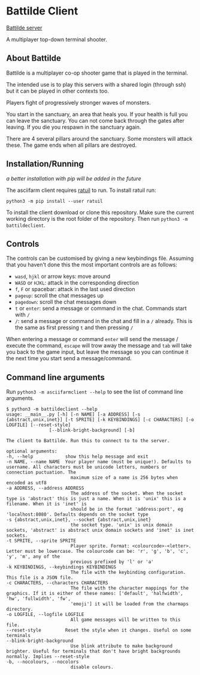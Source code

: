 # Battilde Client

[Battilde server](https://github.com/jmdejong/battilde)

A multiplayer top-down terminal shooter.

## About Battilde

Battilde is a multiplayer co-op shooter game that is played in the terminal.

The intended use is to play this servers with a shared login (through ssh) but it can be played in other contexts too.

Players fight of progressively stronger waves of monsters.

You start in the sanctuary, an area that heals you.
If your health is full you can leave the sanctuary.
You can not come back through the gates after leaving.
If you die you respawn in the sanctuary again.

There are 4 several pillars around the sanctuary.
Some monsters will attack these.
The game ends when all pillars are destroyed.

## Installation/Running

_a better installation with pip will be added in the future_

The asciifarm client requires [ratuil](https://github.com/jmdejong/ratuil) to run.
To install ratuil run:

    python3 -m pip install --user ratuil

To install the client download or clone this repository.
Make sure the current working directory is the root folder of the repository.
Then run `python3 -m battildeclient`.

## Controls

The controls can be customised by giving a new keybindings file.
Assuming that you haven't done this the most important controls are as follows:

- `wasd`, `hjkl` or arrow keys: move around
- `WASD` or `HJKL`: attack in the corresponding direction
- `f`, `F` or spacebar: attack in the last used direction
- `pageup`: scroll the chat messages up
- `pagedown`: scroll the chat messages down
- `t` or `enter`: send a message or command in the chat. Commands start with `/`
- `/`: send a message or command in the chat and fill in a `/` already. This is the same as first pressing `t` and then pressing `/`

When entering a message or command `enter` will send the message / execute the command, `escape` will trow away the message and `tab` will take you back to the game input, but leave the message so you can continue it the next time you start send a message/command.


## Command line arguments

Run `python3 -m asciifarmclient --help` to see the list of command line arguments.

	$ python3 -m battildeclient --help
	usage: __main__.py [-h] [-n NAME] [-a ADDRESS] [-s {abstract,unix,inet}] [-t SPRITE] [-k KEYBINDINGS] [-c CHARACTERS] [-o LOGFILE] [--reset-style]
					[--blink-bright-background] [-b]

	The client to Battilde. Run this to connect to to the server.

	optional arguments:
	-h, --help            show this help message and exit
	-n NAME, --name NAME  Your player name (must be unique!). Defaults to username. All characters must be unicode letters, numbers or connection puctuation. The
							maximum size of a name is 256 bytes when encoded as utf8
	-a ADDRESS, --address ADDRESS
							The address of the socket. When the socket type is 'abstract' this is just a name. When it is 'unix' this is a filename. When it is 'inet' is
							should be in the format 'address:port', eg 'localhost:8080'. Defaults depends on the socket type
	-s {abstract,unix,inet}, --socket {abstract,unix,inet}
							the socket type. 'unix' is unix domain sockets, 'abstract' is abstract unix domain sockets and 'inet' is inet sockets.
	-t SPRITE, --sprite SPRITE
							Player sprite. Format: <colourcode>-<letter>. Letter must be lowercase. The colourcode can be: 'r', 'g', 'b', 'c', 'y', 'm', any of the
							previous prefixed by 'l' or 'a'
	-k KEYBINDINGS, --keybindings KEYBINDINGS
							The file with the keybinding configuration. This file is a JSON file.
	-c CHARACTERS, --characters CHARACTERS
							The file with the character mappings for the graphics. If it is either of these names: ['default', 'halfwidth', 'hw', 'fullwidth', 'fw',
							'emoji'] it will be loaded from the charmaps directory.
	-o LOGFILE, --logfile LOGFILE
							All game messages will be written to this file.
	--reset-style         Reset the style when it changes. Useful on some terminals
	--blink-bright-background
							Use blink attribute to make background brighter. Useful for terminals that don't have bright backgrounds normally. Implies --reset-style
	-b, --nocolours, --nocolors
							disable colours.

